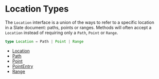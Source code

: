 # Location Types

The `Location` interface is a union of the ways to refer to a specific location in a Slate document: paths, points or ranges. Methods will often accept a `Location` instead of requiring only a `Path`, `Point` or `Range`.

```typescript
type Location = Path | Point | Range
```

- [Location](./location.md)
- [Path](./path.md)
- [Point](./point.md)
- [PointEntry](./pointe-entry.md)
- [Range](./range.md)
